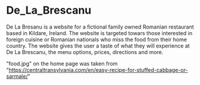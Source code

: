 # De_La_Brescanu
De La Bresanu is a website for a fictional family owned Romanian restaurant based in Kildare, Ireland. The website is targeted towars those interested in foreign cuisine or Romanian nationals who miss the food from their home country.
The website gives the user a taste of what they will experience at De La Brescanu, the menu options, prices, directions and more.


"food.jpg" on the home page was taken from "https://centraltransylvania.com/en/easy-recipe-for-stuffed-cabbage-or-sarmale/"
